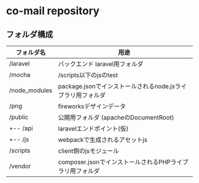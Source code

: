 # co-mail repository

## フォルダ構成

|フォルダ名|用途|
|---|---|
|/laravel|バックエンド laravel用フォルダ|
|/mocha|/scripts以下のjsのtest|
|/node_modules|package.jsonでインストールされるnode.jsライブラリ用フォルダ|
|/png|fireworksデザインデータ|
|/public|公開用フォルダ (apacheのDocumentRoot)|
|+-- /api|laravelエンドポイント(仮)|
|+-- /js|webpackで生成されるアセットjs|
|/scripts|client側のjsモジュール|
|/vendor|composer.jsonでインストールされるPHPライブラリ用フォルダ|

